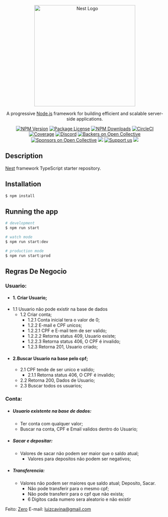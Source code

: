 <p align="center">
  <a href="http://nestjs.com/" target="blank"><img src="https://nestjs.com/img/logo_text.svg" width="320" alt="Nest Logo" /></a>
</p>

[circleci-image]: https://img.shields.io/circleci/build/github/nestjs/nest/master?token=abc123def456
[circleci-url]: https://circleci.com/gh/nestjs/nest

  <p align="center">A progressive <a href="http://nodejs.org" target="_blank">Node.js</a> framework for building efficient and scalable server-side applications.</p>
    <p align="center">
<a href="https://www.npmjs.com/~nestjscore" target="_blank"><img src="https://img.shields.io/npm/v/@nestjs/core.svg" alt="NPM Version" /></a>
<a href="https://www.npmjs.com/~nestjscore" target="_blank"><img src="https://img.shields.io/npm/l/@nestjs/core.svg" alt="Package License" /></a>
<a href="https://www.npmjs.com/~nestjscore" target="_blank"><img src="https://img.shields.io/npm/dm/@nestjs/common.svg" alt="NPM Downloads" /></a>
<a href="https://circleci.com/gh/nestjs/nest" target="_blank"><img src="https://img.shields.io/circleci/build/github/nestjs/nest/master" alt="CircleCI" /></a>
<a href="https://coveralls.io/github/nestjs/nest?branch=master" target="_blank"><img src="https://coveralls.io/repos/github/nestjs/nest/badge.svg?branch=master#9" alt="Coverage" /></a>
<a href="https://discord.gg/G7Qnnhy" target="_blank"><img src="https://img.shields.io/badge/discord-online-brightgreen.svg" alt="Discord"/></a>
<a href="https://opencollective.com/nest#backer" target="_blank"><img src="https://opencollective.com/nest/backers/badge.svg" alt="Backers on Open Collective" /></a>
<a href="https://opencollective.com/nest#sponsor" target="_blank"><img src="https://opencollective.com/nest/sponsors/badge.svg" alt="Sponsors on Open Collective" /></a>
  <a href="https://paypal.me/kamilmysliwiec" target="_blank"><img src="https://img.shields.io/badge/Donate-PayPal-ff3f59.svg"/></a>
    <a href="https://opencollective.com/nest#sponsor"  target="_blank"><img src="https://img.shields.io/badge/Support%20us-Open%20Collective-41B883.svg" alt="Support us"></a>
  <a href="https://twitter.com/nestframework" target="_blank"><img src="https://img.shields.io/twitter/follow/nestframework.svg?style=social&label=Follow"></a>
</p>
  <!--[![Backers on Open Collective](https://opencollective.com/nest/backers/badge.svg)](https://opencollective.com/nest#backer)
  [![Sponsors on Open Collective](https://opencollective.com/nest/sponsors/badge.svg)](https://opencollective.com/nest#sponsor)-->

## Description

[Nest](https://github.com/nestjs/nest) framework TypeScript starter repository.

## Installation

```bash
$ npm install
```

## Running the app

```bash
# development
$ npm run start

# watch mode
$ npm run start:dev

# production mode
$ npm run start:prod
```

## Regras De Negocio
### Usuario:
 + #### 1. Criar Usuario;
  * 1.1 Usuario não pode existir na base de dados
    * 1.2 Criar conta;
      * 1.2.1 Conta inicial tera o valor de 0;
      *  1.2.2 E-mail e CPF unicos;
        *  1.2.2.1 CPF e E-mail tem de ser valido;
        *   1.2.2.2 Retorna status 409, Usuario existe;
        *   1.2.2.3 Retorna status 406, O CPF é invalido;
      * 1.2.3 Retorna 201, Usuario criado;

+ #### 2.Buscar Usuario na base pelo cpf;
  * 2.1 CPF tende de ser unico e valido;
     * 2.1.1 Retorna status 406, O CPF é invalido;
  * 2.2 Retorna 200, Dados de Usuario;
  * 2.3 Buscar todos os usuarios;

### Conta:

+ ##### Usuario existente na base de dados:
     * Ter conta com qualquer valor;
     * Buscar na conta, CPF e Email validos dentro do Usuario;

+ ##### Sacar e depositar:
    *  Valores de sacar não podem ser maior que o saldo atual;
       * Valores para depositos não podem ser negativos;

+ ##### Transferencia:
   *  Valores não podem ser maiores que saldo atual; Deposito, Sacar.
       * Não pode transferir para o mesmo cpf;
        * Não pode transferir para o cpf que não exista;
       * 6 Digitos cada numero sera aleatorio e não existir

Feito: [Zero](http://instagram.com/zero_raven23/ "Zero")
E-mail:  luizcavina@gmail.com